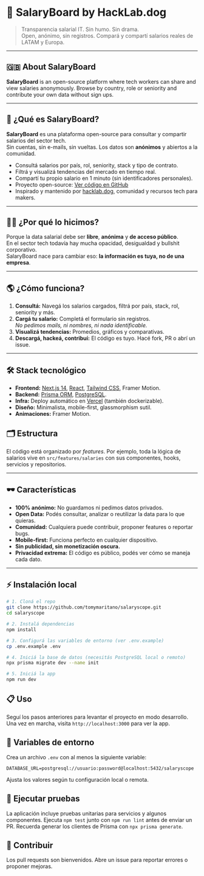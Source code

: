 # 💸 SalaryBoard by HackLab.dog

> Transparencia salarial IT. Sin humo. Sin drama.  
> Open, anónimo, sin registros. Compará y compartí salarios reales de LATAM y Europa.

---

## 🇬🇧 About SalaryBoard

**SalaryBoard** is an open-source platform where tech workers can share and view salaries anonymously. Browse by country, role or seniority and contribute your own data without sign ups.

---

## 🚀 ¿Qué es SalaryBoard?

**SalaryBoard** es una plataforma open-source para consultar y compartir salarios del sector tech.  
Sin cuentas, sin e-mails, sin vueltas. Los datos son **anónimos** y abiertos a la comunidad.

- Consultá salarios por país, rol, seniority, stack y tipo de contrato.
- Filtrá y visualizá tendencias del mercado en tiempo real.
- Compartí tu propio salario en 1 minuto (sin identificadores personales).
- Proyecto open-source: [Ver código en GitHub](https://github.com/tomymaritano/salaryscope)
- Inspirado y mantenido por [hacklab.dog](https://hacklab.dog), comunidad y recursos tech para makers.

---

## 🧑‍💻 ¿Por qué lo hicimos?

Porque la data salarial debe ser **libre**, **anónima** y **de acceso público**.  
En el sector tech todavía hay mucha opacidad, desigualdad y bullshit corporativo.  
SalaryBoard nace para cambiar eso: **la información es tuya, no de una empresa**.

---

## 🌎 ¿Cómo funciona?

1. **Consultá:** Navegá los salarios cargados, filtrá por país, stack, rol, seniority y más.
2. **Cargá tu salario:** Completá el formulario sin registros.  
   _No pedimos mails, ni nombres, ni nada identificable._
3. **Visualizá tendencias:** Promedios, gráficos y comparativas.
4. **Descargá, hackeá, contribuí:** El código es tuyo. Hacé fork, PR o abrí un issue.

---

## 🛠️ Stack tecnológico

- **Frontend:** [Next.js 14](https://nextjs.org/), [React](https://react.dev/), [Tailwind CSS](https://tailwindcss.com/), Framer Motion.
- **Backend:** [Prisma ORM](https://prisma.io/), [PostgreSQL](https://www.postgresql.org/).
- **Infra:** Deploy automático en [Vercel](https://vercel.com/) (también dockerizable).
- **Diseño:** Minimalista, mobile-first, glassmorphism sutil.
- **Animaciones:** Framer Motion.

## 🗂️ Estructura

El código está organizado por _features_. Por ejemplo, toda la lógica de salarios vive en `src/features/salaries` con sus componentes, hooks, servicios y repositorios.

---

## 🕶️ Características

- **100% anónimo:** No guardamos ni pedimos datos privados.
- **Open Data:** Podés consultar, analizar o reutilizar la data para lo que quieras.
- **Comunidad:** Cualquiera puede contribuir, proponer features o reportar bugs.
- **Mobile-first:** Funciona perfecto en cualquier dispositivo.
- **Sin publicidad, sin monetización oscura.**
- **Privacidad extrema:** El código es público, podés ver cómo se maneja cada dato.

---

## ⚡ Instalación local

```bash
# 1. Cloná el repo
git clone https://github.com/tomymaritano/salaryscope.git
cd salaryscope

# 2. Instalá dependencias
npm install

# 3. Configurá las variables de entorno (ver .env.example)
cp .env.example .env

# 4. Iniciá la base de datos (necesitás PostgreSQL local o remoto)
npx prisma migrate dev --name init

# 5. Iniciá la app
npm run dev
```

## 📋 Uso

Seguí los pasos anteriores para levantar el proyecto en modo desarrollo. Una vez en marcha, visita `http://localhost:3000` para ver la app.

## 🔧 Variables de entorno

Crea un archivo `.env` con al menos la siguiente variable:

```
DATABASE_URL=postgresql://usuario:password@localhost:5432/salaryscope
```

Ajusta los valores según tu configuración local o remota.

## 🧪 Ejecutar pruebas

La aplicación incluye pruebas unitarias para servicios y algunos componentes. Ejecuta `npm test` junto con `npm run lint` antes de enviar un PR. Recuerda generar los clientes de Prisma con `npx prisma generate`.

## 🙌 Contribuir

Los pull requests son bienvenidos. Abre un issue para reportar errores o proponer mejoras.
